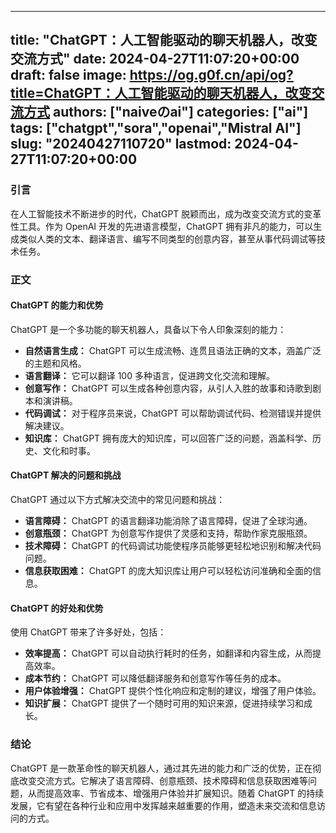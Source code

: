 
---
title: "ChatGPT：人工智能驱动的聊天机器人，改变交流方式"
date: 2024-04-27T11:07:20+00:00
draft: false
image: https://og.g0f.cn/api/og?title=ChatGPT：人工智能驱动的聊天机器人，改变交流方式
authors: ["naiveのai"]
categories: ["ai"]
tags: ["chatgpt","sora","openai","Mistral AI"]
slug: "20240427110720"
lastmod: 2024-04-27T11:07:20+00:00
---
### 引言

在人工智能技术不断进步的时代，ChatGPT 脱颖而出，成为改变交流方式的变革性工具。作为 OpenAI 开发的先进语言模型，ChatGPT 拥有非凡的能力，可以生成类似人类的文本、翻译语言、编写不同类型的创意内容，甚至从事代码调试等技术任务。

### 正文

#### ChatGPT 的能力和优势

ChatGPT 是一个多功能的聊天机器人，具备以下令人印象深刻的能力：

* **自然语言生成：** ChatGPT 可以生成流畅、连贯且语法正确的文本，涵盖广泛的主题和风格。
* **语言翻译：** 它可以翻译 100 多种语言，促进跨文化交流和理解。
* **创意写作：** ChatGPT 可以生成各种创意内容，从引人入胜的故事和诗歌到剧本和演讲稿。
* **代码调试：** 对于程序员来说，ChatGPT 可以帮助调试代码、检测错误并提供解决建议。
* **知识库：** ChatGPT 拥有庞大的知识库，可以回答广泛的问题，涵盖科学、历史、文化和时事。

#### ChatGPT 解决的问题和挑战

ChatGPT 通过以下方式解决交流中的常见问题和挑战：

* **语言障碍：** ChatGPT 的语言翻译功能消除了语言障碍，促进了全球沟通。
* **创意瓶颈：** ChatGPT 为创意写作提供了灵感和支持，帮助作家克服瓶颈。
* **技术障碍：** ChatGPT 的代码调试功能使程序员能够更轻松地识别和解决代码问题。
* **信息获取困难：** ChatGPT 的庞大知识库让用户可以轻松访问准确和全面的信息。

#### ChatGPT 的好处和优势

使用 ChatGPT 带来了许多好处，包括：

* **效率提高：** ChatGPT 可以自动执行耗时的任务，如翻译和内容生成，从而提高效率。
* **成本节约：** ChatGPT 可以降低翻译服务和创意写作等任务的成本。
* **用户体验增强：** ChatGPT 提供个性化响应和定制的建议，增强了用户体验。
* **知识扩展：** ChatGPT 提供了一个随时可用的知识来源，促进持续学习和成长。

### 结论

ChatGPT 是一款革命性的聊天机器人，通过其先进的能力和广泛的优势，正在彻底改变交流方式。它解决了语言障碍、创意瓶颈、技术障碍和信息获取困难等问题，从而提高效率、节省成本、增强用户体验并扩展知识。随着 ChatGPT 的持续发展，它有望在各种行业和应用中发挥越来越重要的作用，塑造未来交流和信息访问的方式。